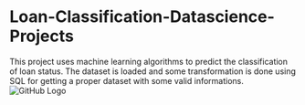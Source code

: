 # Loan-Classification-Datascience-Projects
This project uses machine learning algorithms to predict the classification of loan status. The dataset is loaded and some transformation is done using SQL for getting a proper dataset with some valid informations.
![GitHub Logo](![image](https://github.com/bala-1409/Loan-Classification-Data-science-Projects/assets/136687053/11d43fdb-e6a5-46b6-9184-24583b8c0813))
